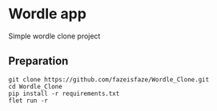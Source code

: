 # Wordle app

  Simple wordle clone project
  
## Preparation

```
git clone https://github.com/fazeisfaze/Wordle_Clone.git
cd Wordle_Clone
pip install -r requirements.txt
flet run -r

```

